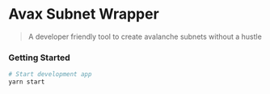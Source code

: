 # Avax Subnet Wrapper

> A developer friendly tool to create avalanche subnets without a hustle

### Getting Started

```bash
# Start development app
yarn start
```